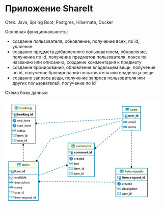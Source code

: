 # Приложение ShareIt

Стек:
Java, Spring Boot, Postgres, Hibernate, Docker

Основная функциональность:

- создание пользователя, обновление, получение всех, по id, удаление
- создание предмета добавленного пользователем, обновление, получение по id, получение предметов пользователя,
  поиск по названию или описанию, создание комментария к предмету
- создание бронирования, обновление владельцем вещи, получение по id, получение бронирований пользователя или
  владельца вещи
- создание запроса вещи, получение запроса пользователя или других пользователей, получение по id

Схема базы данных:

![Alt text](server/src/main/resources/static/shareit.jpg "Схема базы данных")
